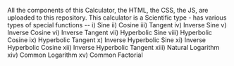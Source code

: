 All the components of this Calculator, the HTML, the CSS, the JS, are uploaded to this repository.
This calculator is a Scientific type - has various types of special functions -- i) Sine
                                                                                 ii) Cosine
                                                                                 iii) Tangent
                                                                                 iv) Inverse Sine
                                                                                 v) Inverse Cosine
                                                                                 vi) Inverse Tangent
                                                                                 vii) Hyperbolic Sine
                                                                                 viii) Hyperbolic Cosine
                                                                                 ix) Hyperbolic Tangent
                                                                                 x) Inverse Hyperbolic Sine
                                                                                 xi) Inverse Hyperbolic Cosine
                                                                                 xii) Inverse Hyperbolic Tangent
                                                                                 xiii) Natural Logarithm
                                                                                 xiv) Common Logarithm
                                                                                 xv) Common Factorial
